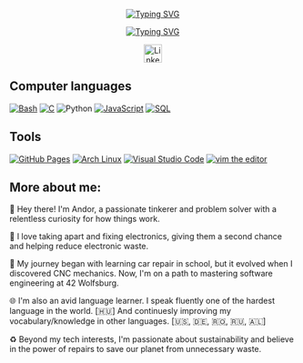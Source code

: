<p align='center'>
  <a href="https://git.io/typing-svg"><img src="http://readme-typing-svg.demolab.com?font=Fira+Code&weight=500&pause=5&center=true&vCenter=true&repeat=false&width=435&height=25&lines=Andor+Tam%C3%A1s" alt="Typing SVG" /></a>
</p>

<p align='center'>
  <a href="https://git.io/typing-svg"><img src="https://readme-typing-svg.demolab.com?font=Fira+Code&weight=500&height=25&size=22&pause=1000&center=true&vCenter=true&width=435&height=25&lines=I+%3C3+Programming;Lifelong+Learner;Positive+Mindset;It+Enthusiast;Technology+Passionate" alt="Typing SVG" /></a>
</p>

<p align="center">
  <a href="linkedin.com/in/andor-tamás-18467021b/ "><img width="32px" alt="Linkedin" title="Connect with me on Linkedin" src="https://i.imgur.com/QtuMZjB.png"/></a>
</p>

<summary><h2>Computer languages</h2></summary>
<p>
    <a href="https://www.gnu.org/software/bash/"><img alt="Bash" src="https://img.shields.io/badge/Bash-121011.svg?logo=gnu-bash&logoColor=white"></a>
    <a href="https://en.wikipedia.org/wiki/C_(programming_language)"><img alt="C" src="https://custom-icon-badges.demolab.com/badge/C-03599C.svg?logo=c-in-hexagon&logoColor=white"></a>
    <a herf="https://www.python.org/"><img alt="Python" src="https://img.shields.io/badge/Python-14354C.svg?logo=python&logoColor=white"></a>
    <a href="https://en.wikipedia.org/wiki/JavaScript"><img alt="JavaScript" src="https://img.shields.io/badge/JavaScript-F7DF1E.svg?logo=javascript&logoColor=black"></a>
    <a href="https://en.wikipedia.org/wiki/SQL"><img alt="SQL" src="https://custom-icon-badges.demolab.com/badge/SQL-025E8C.svg?logo=database&logoColor=white"></a>
</p>

<summary><h2>Tools</h2></summary>
<p>
    <a href="https://pages.github.com/"><img alt="GitHub Pages" src="https://img.shields.io/badge/GitHub%20Pages-327FC7.svg?logo=github&logoColor=white"></a>
    <a href="https://archlinux.org/"><img alt="Arch Linux" src="https://img.shields.io/badge/Arch%20Linux-1793D1.svg?logo=arch-linux&logoColor=white"></a>
    <a href="https://code.visualstudio.com/"><img alt="Visual Studio Code" src="https://img.shields.io/badge/Visual%20Studio%20Code-0078d7.svg?logo=visual-studio-code&logoColor=white"></a>
    <a href="https://www.vim.org/"><img alt="vim the editor" src="https://upload.wikimedia.org/wikipedia/commons/thumb/9/9f/Vimlogo.svg/25px-Vimlogo.svg.png"></a>
</p>

<summary><h2>More about me:</h2></summary>
<p>
  👋 Hey there! I'm Andor, a passionate tinkerer and problem solver with a relentless curiosity for how things work. 

  🔧 I love taking apart and fixing electronics, giving them a second chance and helping reduce electronic waste.

  🚗 My journey began with learning car repair in school, but it evolved when I discovered CNC mechanics. Now, I'm on a path to mastering software engineering at 42 Wolfsburg.

  🌐 I'm also an avid language learner. I speak fluently one of the hardest language in the world. [🇭🇺] And continuesly improving my vocabulary/knowledge in other languages. [🇺🇸, 🇩🇪, 🇷🇴, 🇷🇺, 🇦🇱]

  ♻️ Beyond my tech interests, I'm passionate about sustainability and believe in the power of repairs to save our planet from unnecessary waste.
</p>
